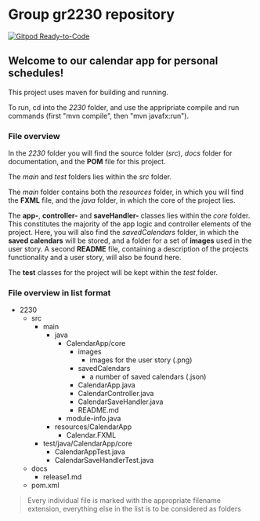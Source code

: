 # Group gr2230 repository 
 
[![Gitpod Ready-to-Code](https://img.shields.io/badge/Gitpod-Ready--to--Code-blue?logo=gitpod)](https://gitpod.stud.ntnu.no/#https://gitlab.stud.idi.ntnu.no/it1901/groups-2022/gr2230/gr2230/-/tree/master/2230/src/main/java.git)

## Welcome to our calendar app for personal schedules!

This project uses maven for building and running.

To run, cd into the *2230* folder, and use the appripriate compile and run commands (first "mvn compile", then "mvn javafx:run").

### File overview

In the *2230* folder you will find the source folder (*src*), *docs* folder for documentation, and the **POM** file for this project. 

The *main* and *test* folders lies within the *src* folder.

The *main* folder contains both the *resources* folder, in which you will find the **FXML** file, and the *java* folder, in which the core of the project lies.

The **app-**, **controller-** and **saveHandler-** classes lies within the *core* folder. This constitutes the majority of the app logic and controller elements of the project. Here, you will also find the *savedCalendars* folder, in which the **saved calendars** will be stored, and a folder for a set of **images** used in the user story. A second **README** file, containing a description of the projects functionality and a user story, will also be found here. 

The **test** classes for the project will be kept within the *test* folder.

### File overview in list format

- 2230
    - src
        - main
            - java
                - CalendarApp/core
                    - images
                        - images for the user story (.png)
                    - savedCalendars
                        - a number of saved calendars (.json)
                    - CalendarApp.java
                    - CalendarController.java
                    - CalendarSaveHandler.java
                    - README.md
                - module-info.java
            - resources/CalendarApp
                - Calendar.FXML
        - test/java/CalendarApp/core
            - CalendarAppTest.java
            - CalendarSaveHandlerTest.java
    - docs
        - release1.md
    - pom.xml

> Every individual file is marked with the appropriate filename extension, everything else in the list is to be considered as folders

